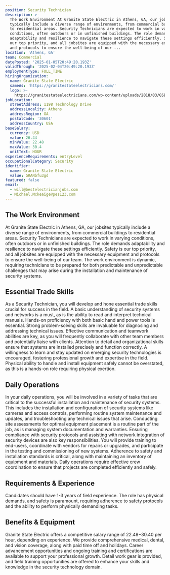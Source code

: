 ```yaml
---
position: Security Technician
description: >-
  The Work Environment At Granite State Electric in Athens, GA, our jobsites
  typically include a diverse range of environments, from commercial buildings
  to residential areas. Security Technicians are expected to work in varying
  conditions, often outdoors or in unfinished buildings. The role demands
  adaptability and resilience to navigate these settings efficiently. Safety is
  our top priority, and all jobsites are equipped with the necessary equipment
  and protocols to ensure the well-being of our ...
location: 'Athens, GA'
team: Commercial
datePosted: '2025-01-05T20:49:20.193Z'
validThrough: '2025-02-04T20:49:20.193Z'
employmentType: FULL_TIME
hiringOrganization:
  name: Granite State Electric
  sameAs: 'https://granitestateelectricians.com/'
  logo: >-
    https://granitestateelectricians.com/wp-content/uploads/2018/03/GSE-2c-Logo-4.jpg
jobLocation:
  streetAddress: 1198 Technology Drive
  addressLocality: Athens
  addressRegion: GA
  postalCode: '30601'
  addressCountry: USA
baseSalary:
  currency: USD
  value: 26.44
  minValue: 22.48
  maxValue: 30.4
  unitText: HOUR
experienceRequirements: entryLevel
occupationalCategory: Security
identifier:
  name: Granite State Electric
  value: GRANbfu3gd
featured: false
email:
  - will@bestelectricianjobs.com
  - Michael.Mckeaige@pes123.com
---
```




## The Work Environment

At Granite State Electric in Athens, GA, our jobsites typically include a diverse range of environments, from commercial buildings to residential areas. Security Technicians are expected to work in varying conditions, often outdoors or in unfinished buildings. The role demands adaptability and resilience to navigate these settings efficiently. Safety is our top priority, and all jobsites are equipped with the necessary equipment and protocols to ensure the well-being of our team. The work environment is dynamic, requiring technicians to be prepared for both predictable and unpredictable challenges that may arise during the installation and maintenance of security systems.

## Essential Trade Skills

As a Security Technician, you will develop and hone essential trade skills crucial for success in the field. A basic understanding of security systems and networks is a must, as is the ability to read and interpret technical manuals. Hands-on proficiency with both basic hand and power tools is essential. Strong problem-solving skills are invaluable for diagnosing and addressing technical issues. Effective communication and teamwork abilities are key, as you will frequently collaborate with other team members and potentially liaise with clients. Attention to detail and organizational skills ensure that systems are installed precisely and function correctly. A willingness to learn and stay updated on emerging security technologies is encouraged, fostering professional growth and expertise in the field. Physical ability to handle and install equipment safely cannot be overstated, as this is a hands-on role requiring physical exertion.

## Daily Operations

In your daily operations, you will be involved in a variety of tasks that are critical to the successful installation and maintenance of security systems. This includes the installation and configuration of security systems like cameras and access controls, performing routine system maintenance and updates, and troubleshooting any technical issues that arise. Conducting site assessments for optimal equipment placement is a routine part of the job, as is managing system documentation and warranties. Ensuring compliance with security protocols and assisting with network integration of security devices are also key responsibilities. You will provide training to end-users, coordinate with vendors for repairs or upgrades, and participate in the testing and commissioning of new systems. Adherence to safety and installation standards is critical, along with maintaining an inventory of equipment and materials. Daily operations require effective crew coordination to ensure that projects are completed efficiently and safely.

## Requirements & Experience

Candidates should have 1-3 years of field experience. The role has physical demands, and safety is paramount, requiring adherence to safety protocols and the ability to perform physically demanding tasks.

## Benefits & Equipment

Granite State Electric offers a competitive salary range of $22.48-$30.40 per hour, depending on experience. We provide comprehensive medical, dental, and vision coverage, along with paid time off and holidays. Career advancement opportunities and ongoing training and certifications are available to support your professional growth. Detail work gear is provided, and field training opportunities are offered to enhance your skills and knowledge in the security technology domain.